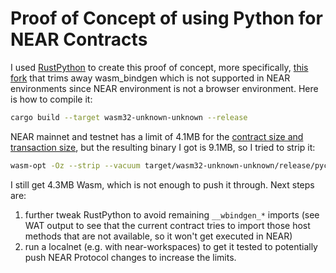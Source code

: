 # Proof of Concept of using Python for NEAR Contracts

I used [RustPython](https://rustpython.github.io/) to create this proof of concept, more specifically, [this fork](https://github.com/RustPython/RustPython/pull/4875) that trims away wasm_bindgen which is not supported in NEAR environments since NEAR environment is not a browser environment.
Here is how to compile it:

```sh
cargo build --target wasm32-unknown-unknown --release
```

NEAR mainnet and testnet has a limit of 4.1MB for the [contract size and transaction size](https://github.com/near/nearcore/blob/master/utils/mainnet-res/res/mainnet_genesis.json#L196-L198), but the resulting binary I got is 9.1MB, so I tried to strip it:

```sh
wasm-opt -Oz --strip --vacuum target/wasm32-unknown-unknown/release/pycontract.wasm -o pycontract.wasm
```

I still get 4.3MB Wasm, which is not enough to push it through.
Next steps are:

1. further tweak RustPython to avoid remaining `__wbindgen_*` imports (see WAT output to see that the current contract tries to import those host methods that are not available, so it won't get executed in NEAR)
2. run a localnet (e.g. with near-workspaces) to get it tested to potentially push NEAR Protocol changes to increase the limits.
